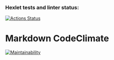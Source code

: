 ### Hexlet tests and linter status:

[![Actions Status](https://github.com/gostyukhin/frontend-project-44/actions/workflows/hexlet-check.yml/badge.svg)](https://github.com/gostyukhin/frontend-project-44/actions)

# Markdown CodeClimate

[![Maintainability](https://api.codeclimate.com/v1/badges/232c0a062de611a160f9/maintainability)](https://codeclimate.com/github/gostyukhin/frontend-project-44/maintainability)
